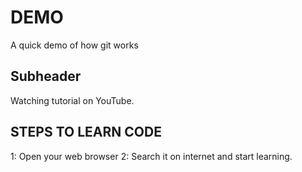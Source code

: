 # DEMO

A quick demo of how git works

## Subheader

Watching tutorial on YouTube.


## STEPS TO LEARN CODE


1: Open your web browser
2: Search it on internet and start learning.